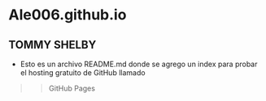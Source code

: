 # Ale006.github.io
## TOMMY SHELBY

- Esto es un archivo README.md donde se agrego un index para probar el hosting gratuito de GitHub llamado
>> GitHub Pages
